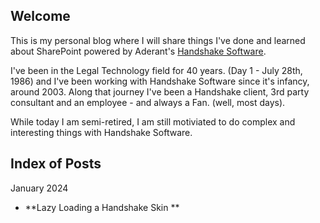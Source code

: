 ## Welcome
This is my personal blog where I will share things I've done and learned about SharePoint powered by Aderant's [Handshake Software](https://www.aderant.com/solutions-handshake/). 

I've been in the Legal Technology field for 40 years. (Day 1 - July 28th, 1986) and I've been working with Handshake Software since it's infancy, around 2003.  Along that journey I've been a Handshake client, 3rd party consultant and an employee - and always a Fan. (well, most days).

While today I am semi-retired, I am still motiviated to do complex and interesting things with Handshake Software. 

## Index of Posts 

January 2024
- **Lazy Loading a Handshake Skin ** 
